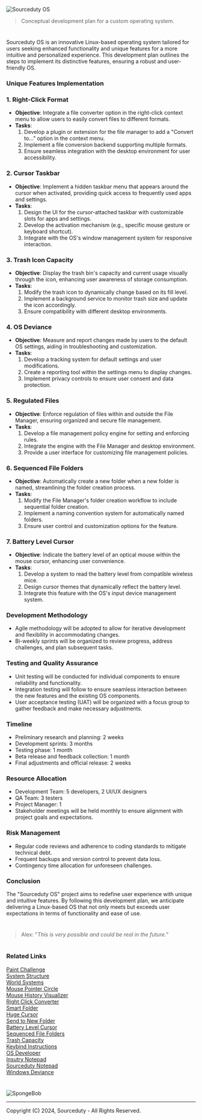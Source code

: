 ![Sourceduty OS](https://github.com/sourceduty/Sourceduty_OS/assets/123030236/62ca7e89-09fc-4713-987e-14a0c49ef2a8)

> Conceptual development plan for a custom operating system.

#

Sourceduty OS is an innovative Linux-based operating system tailored for users seeking enhanced functionality and unique features for a more intuitive and personalized experience. This development plan outlines the steps to implement its distinctive features, ensuring a robust and user-friendly OS.

### Unique Features Implementation

### 1. Right-Click Format

- **Objective**: Integrate a file converter option in the right-click context menu to allow users to easily convert files to different formats.
- **Tasks**:
  1. Develop a plugin or extension for the file manager to add a "Convert to..." option in the context menu.
  2. Implement a file conversion backend supporting multiple formats.
  3. Ensure seamless integration with the desktop environment for user accessibility.

### 2. Cursor Taskbar

- **Objective**: Implement a hidden taskbar menu that appears around the cursor when activated, providing quick access to frequently used apps and settings.
- **Tasks**:
  1. Design the UI for the cursor-attached taskbar with customizable slots for apps and settings.
  2. Develop the activation mechanism (e.g., specific mouse gesture or keyboard shortcut).
  3. Integrate with the OS's window management system for responsive interaction.

### 3. Trash Icon Capacity

- **Objective**: Display the trash bin's capacity and current usage visually through the icon, enhancing user awareness of storage consumption.
- **Tasks**:
  1. Modify the trash icon to dynamically change based on its fill level.
  2. Implement a background service to monitor trash size and update the icon accordingly.
  3. Ensure compatibility with different desktop environments.

### 4. OS Deviance

- **Objective**: Measure and report changes made by users to the default OS settings, aiding in troubleshooting and customization.
- **Tasks**:
  1. Develop a tracking system for default settings and user modifications.
  2. Create a reporting tool within the settings menu to display changes.
  3. Implement privacy controls to ensure user consent and data protection.

### 5. Regulated Files

- **Objective**: Enforce regulation of files within and outside the File Manager, ensuring organized and secure file management.
- **Tasks**:
  1. Develop a file management policy engine for setting and enforcing rules.
  2. Integrate the engine with the File Manager and desktop environment.
  3. Provide a user interface for customizing file management policies.

### 6. Sequenced File Folders

- **Objective**: Automatically create a new folder when a new folder is named, streamlining the folder creation process.
- **Tasks**:
  1. Modify the File Manager's folder creation workflow to include sequential folder creation.
  2. Implement a naming convention system for automatically named folders.
  3. Ensure user control and customization options for the feature.

### 7. Battery Level Cursor

- **Objective**: Indicate the battery level of an optical mouse within the mouse cursor, enhancing user convenience.
- **Tasks**:
  1. Develop a system to read the battery level from compatible wireless mice.
  2. Design cursor themes that dynamically reflect the battery level.
  3. Integrate this feature with the OS's input device management system.

### Development Methodology

- Agile methodology will be adopted to allow for iterative development and flexibility in accommodating changes.
- Bi-weekly sprints will be organized to review progress, address challenges, and plan subsequent tasks.

### Testing and Quality Assurance

- Unit testing will be conducted for individual components to ensure reliability and functionality.
- Integration testing will follow to ensure seamless interaction between the new features and the existing OS components.
- User acceptance testing (UAT) will be organized with a focus group to gather feedback and make necessary adjustments.

### Timeline

- Preliminary research and planning: 2 weeks
- Development sprints: 3 months
- Testing phase: 1 month
- Beta release and feedback collection: 1 month
- Final adjustments and official release: 2 weeks

### Resource Allocation

- Development Team: 5 developers, 2 UI/UX designers
- QA Team: 3 testers
- Project Manager: 1
- Stakeholder meetings will be held monthly to ensure alignment with project goals and expectations.

### Risk Management

- Regular code reviews and adherence to coding standards to mitigate technical debt.
- Frequent backups and version control to prevent data loss.
- Contingency time allocation for unforeseen challenges.

### Conclusion

The "Sourceduty OS" project aims to redefine user experience with unique and intuitive features. By following this development plan, we anticipate delivering a Linux-based OS that not only meets but exceeds user expectations in terms of functionality and ease of use.

#

> Alex: "*This is very possible and could be real in the future.*"

#
### Related Links

[Paint Challenge](https://github.com/sourceduty/Paint_Challenge)
<br>
[System Structure](https://github.com/sourceduty/System_Structure)
<br>
[World Systems](https://github.com/sourceduty/World_Systems)
<br>
[Mouse Pointer Circle](https://github.com/sourceduty/Mouse_Pointer_Circle)
<br>
[Mouse History Visualizer](https://github.com/sourceduty/Mouse_History_Visualizer)
<br>
[Right Click Converter](https://github.com/sourceduty/Right-Click_Converter)
<br>
[Smart Folder](https://github.com/sourceduty/Smart_Folder)
<br>
[Huge Cursor](https://github.com/sourceduty/Huge_Cursor)
<br>
[Send to New Folder](https://github.com/sourceduty/Send_to_New_Folder)
<br>
[Battery Level Cursor](https://github.com/sourceduty/Battery_Level_Cursor)
<br>
[Sequenced File Folders](https://github.com/sourceduty/Sequenced_File_Folders)
<br>
[Trash Capacity](https://github.com/sourceduty/Trash_Capacity)
<br>
[Keybind Instructions](https://github.com/sourceduty/Keybind_Instructions)
<br>
[OS Developer](https://github.com/sourceduty/OS_Developer)
<br>
[Insutry Notepad](https://github.com/sourceduty/Industry_Notepad)
<br>
[Sourceduty Notepad](https://github.com/sourceduty/Sourceduty_Notepad)
<br>
[Windows Deviance](https://github.com/sourceduty/Windows_Deviance)

#

![SpongeBob](https://github.com/user-attachments/assets/48231f2d-4978-49bc-baa0-58725c87f34a)

***
Copyright (C) 2024, Sourceduty - All Rights Reserved.
